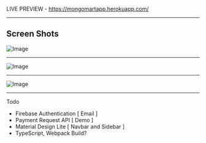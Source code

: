 LIVE PREVIEW  - https://mongomartapp.herokuapp.com/

 
----------------------------------------------------------------------------------------------------------------------

Screen Shots
------------------




![Image](https://github.com/zimejin/Mongo-Mart-MongoDB-Node-Express-Application-/blob/master/screen-shot/sreen%20mart.png?raw=true)

----------------------------------------------------------------------------------------------------------------------






![Image](https://github.com/zimejin/Mongo-Mart-MongoDB-Node-Express-Application-/blob/master/screen-shot/pc%20mart.jpg?raw=true)

----------------------------------------------------------------------------------------------------------------------






![Image](https://github.com/zimejin/Mongo-Mart-MongoDB-Node-Express-Application-/blob/master/screen-shot/ScreenShot%20mart.png?raw=true)


----------------------------------------------------------------------------------------------------------------------


Todo

* Firebase Authentication [ Email ]
* Payment Request API [ Demo ] 
* Material Design Lite [ Navbar and Sidebar ]
* TypeScript, Webpack Build?
